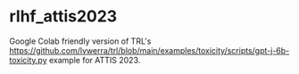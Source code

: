 # rlhf_attis2023
Google Colab friendly version of TRL's https://github.com/lvwerra/trl/blob/main/examples/toxicity/scripts/gpt-j-6b-toxicity.py example for ATTIS 2023.

